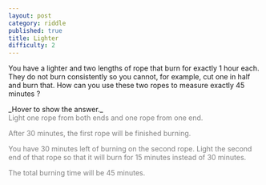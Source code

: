 ```yaml
---
layout: post
category: riddle
published: true
title: Lighter
difficulty: 2
---
```

You have a lighter and two lengths of rope that burn for exactly 1 hour each. They do not burn consistently so you cannot, for example, cut one in half and burn that. How can you use these two ropes to measure exactly 45 minutes ?

<div markdown="1" class='answer-title'>_Hover to show the answer._
</div>
<div class='answer-wrapper'>
<div markdown="1" class='answer' style="color: grey">
Light one rope from both ends and one rope from one end. 

After 30 minutes, the first rope will be finished burning.

You have 30 minutes left of burning on the second rope. Light the second end of that rope so that it will burn for 15 minutes instead of 30 minutes.

The total burning time will be 45 minutes.
</div>
</div>